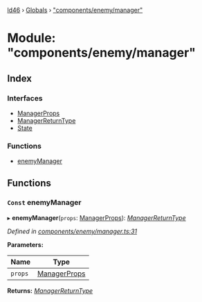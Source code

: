 [ld46](../README.md) › [Globals](../globals.md) › ["components/enemy/manager"](_components_enemy_manager_.md)

# Module: "components/enemy/manager"

## Index

### Interfaces

* [ManagerProps](../interfaces/_components_enemy_manager_.managerprops.md)
* [ManagerReturnType](../interfaces/_components_enemy_manager_.managerreturntype.md)
* [State](../interfaces/_components_enemy_manager_.state.md)

### Functions

* [enemyManager](_components_enemy_manager_.md#const-enemymanager)

## Functions

### `Const` enemyManager

▸ **enemyManager**(`props`: [ManagerProps](../interfaces/_components_enemy_manager_.managerprops.md)): *[ManagerReturnType](../interfaces/_components_enemy_manager_.managerreturntype.md)*

*Defined in [components/enemy/manager.ts:31](https://github.com/jrod-disco/ld46-keepalive/blob/5db6013/src/components/enemy/manager.ts#L31)*

**Parameters:**

Name | Type |
------ | ------ |
`props` | [ManagerProps](../interfaces/_components_enemy_manager_.managerprops.md) |

**Returns:** *[ManagerReturnType](../interfaces/_components_enemy_manager_.managerreturntype.md)*
